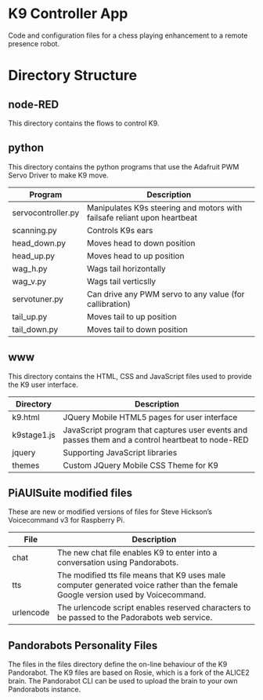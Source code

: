 # K9 Controller App
Code and configuration files for a chess playing enhancement to a remote presence robot.

# Directory Structure

## node-RED
This directory contains the flows to control K9.

## python
This directory contains the python programs that use the Adafruit PWM Servo Driver to make K9 move.

Program | Description
---  | ---
servocontroller.py | Manipulates K9s steering and motors with failsafe reliant upon heartbeat
scanning.py | Controls K9s ears
head_down.py | Moves head to down position
head_up.py | Moves head to up position
wag_h.py | Wags tail horizontally
wag_v.py | Wags tail verticslly
servotuner.py | Can drive any PWM servo to any value (for callibration)
tail_up.py | Moves tail to up position
tail_down.py | Moves tail to down position

## www
This directory contains the HTML, CSS and JavaScript files used to provide the K9 user interface.

Directory | Description
---  | ---
k9.html | JQuery Mobile HTML5 pages for user interface
k9stage1.js | JavaScript program that captures user events and passes them and a control heartbeat to node-RED
jquery | Supporting JavaScript libraries
themes | Custom JQuery Mobile CSS Theme for K9

## PiAUISuite modified files

These are new or modified versions of files for Steve Hickson’s
Voicecommand v3 for Raspberry Pi.

File | Description
---  | ---
chat | The new chat file enables K9 to enter into a conversation using Pandorabots.
tts | The modified tts file means that K9 uses male computer generated voice rather than the female Google version used by Voicecommand.
urlencode | The urlencode script enables reserved characters to be passed to the Padorabots web service.

## Pandorabots Personality Files

The files in the files directory define the on-line behaviour of the K9 Pandorabot.  The K9 files are based on Rosie, which is a fork of the ALICE2 brain.  The Pandorabot CLI can be used to upload the brain to your own Pandorabots instance.

